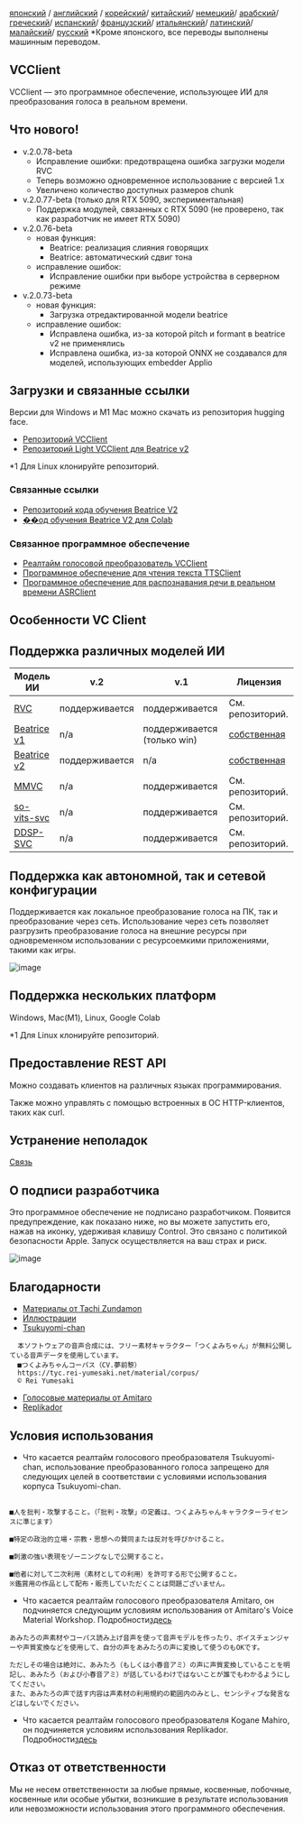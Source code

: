 [японский](/README.md) /
[английский](/docs_i18n/README_en.md) /
[корейский](/docs_i18n/README_ko.md)/
[китайский](/docs_i18n/README_zh.md)/
[немецкий](/docs_i18n/README_de.md)/
[арабский](/docs_i18n/README_ar.md)/
[греческий](/docs_i18n/README_el.md)/
[испанский](/docs_i18n/README_es.md)/
[французский](/docs_i18n/README_fr.md)/
[итальянский](/docs_i18n/README_it.md)/
[латинский](/docs_i18n/README_la.md)/
[малайский](/docs_i18n/README_ms.md)/
[русский](/docs_i18n/README_ru.md)
*Кроме японского, все переводы выполнены машинным переводом.

## VCClient

VCClient — это программное обеспечение, использующее ИИ для преобразования голоса в реальном времени.

## Что нового!

* v.2.0.78-beta
  * Исправление ошибки: предотвращена ошибка загрузки модели RVC
  * Теперь возможно одновременное использование с версией 1.x
  * Увеличено количество доступных размеров chunk
* v.2.0.77-beta (только для RTX 5090, экспериментальная)
  * Поддержка модулей, связанных с RTX 5090 (не проверено, так как разработчик не имеет RTX 5090)
* v.2.0.76-beta
  * новая функция:
    * Beatrice: реализация слияния говорящих
    * Beatrice: автоматический сдвиг тона
  * исправление ошибок:
    * Исправление ошибки при выборе устройства в серверном режиме
* v.2.0.73-beta
  * новая функция:
    * Загрузка отредактированной модели beatrice
  * исправление ошибок:
    * Исправлена ошибка, из-за которой pitch и formant в beatrice v2 не применялись
    * Исправлена ошибка, из-за которой ONNX не создавался для моделей, использующих embedder Applio

## Загрузки и связанные ссылки

Версии для Windows и M1 Mac можно скачать из репозитория hugging face.

* [Репозиторий VCClient](https://huggingface.co/wok000/vcclient000/tree/main)
* [Репозиторий Light VCClient для Beatrice v2](https://huggingface.co/wok000/light_vcclient_beatrice/tree/main)

*1 Для Linux клонируйте репозиторий.

### Связанные ссылки

* [Репозиторий кода обучения Beatrice V2](https://huggingface.co/fierce-cats/beatrice-trainer)
* [��од обучения Beatrice V2 для Colab](https://github.com/w-okada/beatrice-trainer-colab)

### Связанное программное обеспечение

* [Реалтайм голосовой преобразователь VCClient](https://github.com/alvinzanuaputra/Voice-Changer)
* [Программное обеспечение для чтения текста TTSClient](https://github.com/w-okada/ttsclient)
* [Программное обеспечение для распознавания речи в реальном времени ASRClient](https://github.com/w-okada/asrclient)

## Особенности VC Client

## Поддержка различных моделей ИИ

| Модель ИИ                                                                                                     | v.2       | v.1                  | Лицензия                                                                                 |
| ------------------------------------------------------------------------------------------------------------ | --------- | -------------------- | ------------------------------------------------------------------------------------------ |
| [RVC ](https://github.com/RVC-Project/Retrieval-based-Voice-Conversion-WebUI/blob/main/docs/jp/README.ja.md) | поддерживается | поддерживается            | См. репозиторий.                                                             |
| [Beatrice v1](https://prj-beatrice.com/)                                                                     | n/a       | поддерживается (только win) | [собственная](https://github.com/alvinzanuaputra/Voice-Changer/tree/master/server/voice_changer/Beatrice) |
| [Beatrice v2](https://prj-beatrice.com/)                                                                     | поддерживается | n/a                  | [собственная](https://huggingface.co/wok000/vcclient_model/blob/main/beatrice_v2_beta/readme.md)  |
| [MMVC](https://github.com/isletennos/MMVC_Trainer)                                                           | n/a       | поддерживается            | См. репозиторий.                                                             |
| [so-vits-svc](https://github.com/svc-develop-team/so-vits-svc)                                               | n/a       | поддерживается            | См. репозиторий.                                                             |
| [DDSP-SVC](https://github.com/yxlllc/DDSP-SVC)                                                               | n/a       | поддерживается            | См. репозиторий.                                                             |

## Поддержка как автономной, так и сетевой конфигурации

Поддерживается как локальное преобразование голоса на ПК, так и преобразование через сеть.
Использование через сеть позволяет разгрузить преобразование голоса на внешние ресурсы при одновременном использовании с ресурсоемкими приложениями, такими как игры.

![image](https://user-images.githubusercontent.com/48346627/206640768-53f6052d-0a96-403b-a06c-6714a0b7471d.png)

## Поддержка нескольких платформ

Windows, Mac(M1), Linux, Google Colab

*1 Для Linux клонируйте репозиторий.

## Предоставление REST API

Можно создавать клиентов на различных языках программирования.

Также можно управлять с помощью встроенных в ОС HTTP-клиентов, таких как curl.

## Устранение неполадок

[Связь](tutorials/trouble_shoot_communication_ja.md)

## О подписи разработчика

Это программное обеспечение не подписано разработчиком. Появится предупреждение, как показано ниже, но вы можете запустить его, нажав на иконку, удерживая клавишу Control. Это связано с политикой безопасности Apple. Запуск осуществляется на ваш страх и риск.

![image](https://user-images.githubusercontent.com/48346627/212567711-c4a8d599-e24c-4fa3-8145-a5df7211f023.png)

## Благодарности

* [Материалы от Tachi Zundamon](https://seiga.nicovideo.jp/seiga/im10792934)
* [Иллюстрации](https://www.irasutoya.com/)
* [Tsukuyomi-chan](https://tyc.rei-yumesaki.net/)

```
  本ソフトウェアの音声合成には、フリー素材キャラクター「つくよみちゃん」が無料公開している音声データを使用しています。
  ■つくよみちゃんコーパス（CV.夢前黎）
  https://tyc.rei-yumesaki.net/material/corpus/
  © Rei Yumesaki
```

* [Голосовые материалы от Amitaro](https://amitaro.net/)
* [Replikador](https://kikyohiroto1227.wixsite.com/kikoto-utau)

## Условия использования

* Что касается реалтайм голосового преобразователя Tsukuyomi-chan, использование преобразованного голоса запрещено для следующих целей в соответствии с условиями использования корпуса Tsukuyomi-chan.

```

■人を批判・攻撃すること。（「批判・攻撃」の定義は、つくよみちゃんキャラクターライセンスに準じます）

■特定の政治的立場・宗教・思想への賛同または反対を呼びかけること。

■刺激の強い表現をゾーニングなしで公開すること。

■他者に対して二次利用（素材としての利用）を許可する形で公開すること。
※鑑賞用の作品として配布・販売していただくことは問題ございません。
```

* Что касается реалтайм голосового преобразователя Amitaro, он подчиняется следующим условиям использования от Amitaro's Voice Material Workshop. Подробности[здесь](https://amitaro.net/voice/faq/#index_id6)

```
あみたろの声素材やコーパス読み上げ音声を使って音声モデルを作ったり、ボイスチェンジャーや声質変換などを使用して、自分の声をあみたろの声に変換して使うのもOKです。

ただしその場合は絶対に、あみたろ（もしくは小春音アミ）の声に声質変換していることを明記し、あみたろ（および小春音アミ）が話しているわけではないことが誰でもわかるようにしてください。
また、あみたろの声で話す内容は声素材の利用規約の範囲内のみとし、センシティブな発言などはしないでください。
```

* Что касается реалтайм голосового преобразователя Kogane Mahiro, он подчиняется условиям использования Replikador. Подробности[здесь](https://kikyohiroto1227.wixsite.com/kikoto-utau/ter%EF%BD%8Ds-of-service)

## Отказ от ответственности

Мы не несем ответственности за любые прямые, косвенные, побочные, косвенные или особые убытки, возникшие в результате использования или невозможности использования этого программного обеспечения.

```
